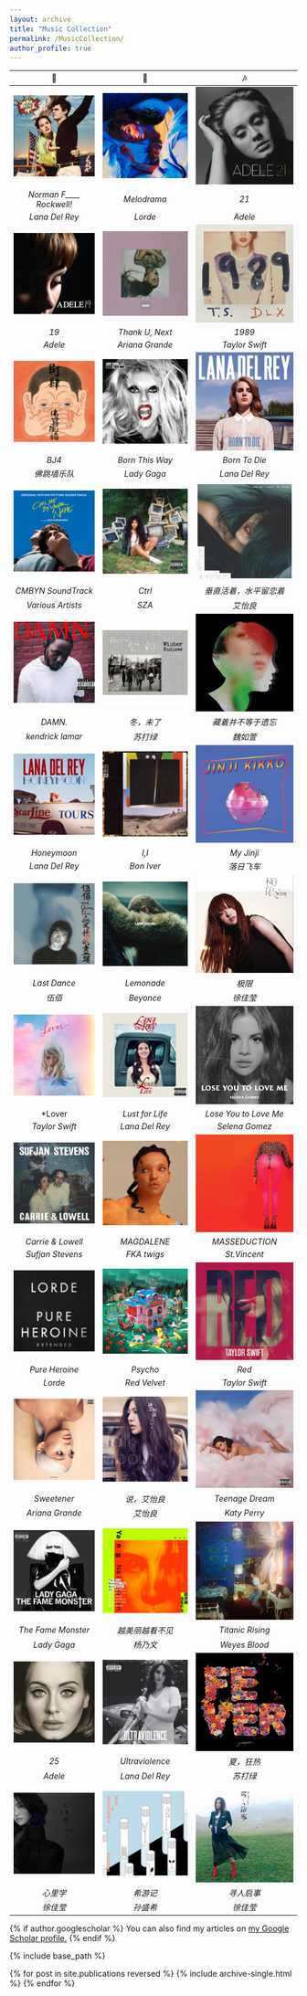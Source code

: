 ```yaml
---
layout: archive
title: "Music Collection"
permalink: /MusicCollection/
author_profile: true
---
```

|  🤍 |  🖤	|  🎶 |
|:-:	|:-:	|:-:	|
| ![](/images/Album/NFR.jpg)  	|  ![](/images/Album/Melodrama.jpg) 	|  ![](/images/Album/21.jpg) 	|
|  *Norman F____ Rockwell!* 	|  *Melodrama* 	|  *21* 	|
|  *Lana Del Rey* 	|  *Lorde* 	| *Adele*  	|
|![](/images/Album/19.jpg)|   ![](/images/Album/TUN.jpg )	|  ![](/images/Album/1989.jpg) 	|
|*19* 	|    *Thank U, Next*  	|     *1989*	|
|*Adele*  	|    *Ariana Grande* 	|    *Taylor Swift*  	|
|![](/images/Album/BJ4.jpg)|   ![](/images/Album/BornThisWay.jpg )	|  ![](/images/Album/BTD.jpg) 	|
|*BJ4* 	|    *Born This Way*  	|     *Born To Die*	|
|*佛跳墙乐队*  	|    *Lady Gaga* 	|    *Lana Del Rey*  	|
|![](/images/Album/CMBYN.jpg)|   ![](/images/Album/Ctrl.jpg )	|  ![](/images/Album/CZHZSPLNZ.jpg) 	|
|*CMBYN SoundTrack* 	|    *Ctrl*  	|     *垂直活着，水平留恋着*	|
|*Various Artists*  	|    *SZA* 	|    *艾怡良*  	|
|![](/images/Album/DAMN.jpg)|   ![](/images/Album/DWL.jpg )	|  ![](/images/Album/HNF.jpg) 	|
|*DAMN.* 	|    *冬，未了*  	|     *藏着并不等于遗忘*	|
|*kendrick lamar*  	|    *苏打绿* 	|    *魏如萱*  	|
|![](/images/Album/Honeymoon.jpg)|   ![](/images/Album/II.jpg )	|  ![](/images/Album/JinJi.jpg) 	|
|*Honeymoon* 	|    *I,I*  	|     *My Jinji*	|
|*Lana Del Rey*  	|    *Bon Iver* 	|    *落日飞车*  	|
|![](/images/Album/LastDance.jpg)|   ![](/images/Album/Lemonade.jpg )	|  ![](/images/Album/Limit.jpg) 	|
|*Last Dance* 	|    *Lemonade*  	|     *极限*	|
|*伍佰*  	|    *Beyonce* 	|    *徐佳莹*  	|
|![](/images/Album/Lover.jpg)|   ![](/images/Album/LustforLife.jpg )	|  ![](/images/Album/LYTLM.jpg) 	|
|*Lover 	|    *Lust for Life*  	|     *Lose You to Love Me*	|
|*Taylor Swift*  	|    *Lana Del Rey* 	|    *Selena Gomez*  	|
|![](/images/Album/CL.jpg)|   ![](/images/Album/MAGDALENE.jpg )	|  ![](/images/Album/MASSEDUCTION.jpg) 	|
|*Carrie & Lowell* 	|    *MAGDALENE*  	|     *MASSEDUCTION*	|
|*Sufjan Stevens*  	|    *FKA twigs* 	|    *St.Vincent*  	|
|![](/images/Album/PH.jpg)|   ![](/images/Album/Psycho.jpg )	|  ![](/images/Album/Red.jpg) 	|
|*Pure Heroine* 	|    *Psycho*  	|     *Red*	|
|*Lorde*  	|    *Red Velvet* 	|    *Taylor Swift*  	|
|![](/images/Album/Sweetener.jpg)|   ![](/images/Album/TAE.jpg )	|  ![](/images/Album/TD.jpg) 	|
|*Sweetener* 	|    *说，艾怡良*  	|     *Teenage Dream*	|
|*Ariana Grande*  	|    *艾怡良* 	|    *Katy Perry*  	|
|![](/images/Album/TFM.jpg)|   ![](/images/Album/TMTB.jpg )	|  ![](/images/Album/TR.jpg) 	|
|*The Fame Monster* 	|    *越美丽越看不见*  	|     *Titanic Rising*	|
|*Lady Gaga*  	|    *杨乃文* 	|    *Weyes Blood*  	|
|![](/images/Album/25.jpg)|   ![](/images/Album/UTV.jpg )	|  ![](/images/Album/XKR.jpg) 	|
|*25* 	|    *Ultraviolence*  	|     *夏，狂热*	|
|*Adele*  	|    *Lana Del Rey* 	|    *苏打绿*  	|
|![](/images/Album/XLX.jpg)|   ![](/images/Album/XYJ.jpg )	|  ![](/images/Album/Missing.jpg) 	|
|*心里学* 	|    *希游记*  	|     *寻人启事*	|
|*徐佳莹*  	|    *孙盛希* 	|    *徐佳莹*  	|

<!-- ![](/images/Album/NFR.jpg "Norman F____ Rockwell - Lana Del Rey"){:height="20%" width="20%"}  &nbsp; &nbsp; &nbsp; &nbsp;  ![](/images/Album/Melodrama.jpg "Melodrama - Lorde"){:height="20%" width="20%"}  &nbsp; &nbsp; &nbsp; &nbsp;   ![](/images/Album/21.jpg "21 - Adele"){:height="20%" width="20%"} -->
<!-- <br />Norman Fxxxxx Rockwell &nbsp; &nbsp; &nbsp; &nbsp; &nbsp; &nbsp; &nbsp; &nbsp; Melodrama &nbsp; &nbsp; &nbsp; &nbsp; &nbsp; &nbsp; &nbsp; &nbsp; 21
<br />Lana Del Rey &nbsp; &nbsp; &nbsp; &nbsp; &nbsp; &nbsp; &nbsp; &nbsp; Lorde &nbsp; &nbsp; &nbsp; &nbsp; &nbsp; &nbsp; &nbsp; &nbsp; Adele

<!-- | [![](/images/Album/NFR.jpg){:height="20%" width="20%"}] | [![](/images/Album/Melodrama.jpg){:height="20%" width="20%"}] | [![](/images/Album/21.jpg){:height="20%" width="20%"}] |
|:---:|:---:|:---:|
|Norman F___ Rockwell!| Melodrama | 21 |
|Lana Del Rey | Lorde | Adele | -->

{% if author.googlescholar %}
  You can also find my articles on <u><a href="{{author.googlescholar}}">my Google Scholar profile</a>.</u>
{% endif %}

{% include base_path %}

{% for post in site.publications reversed %}
  {% include archive-single.html %}
{% endfor %}
